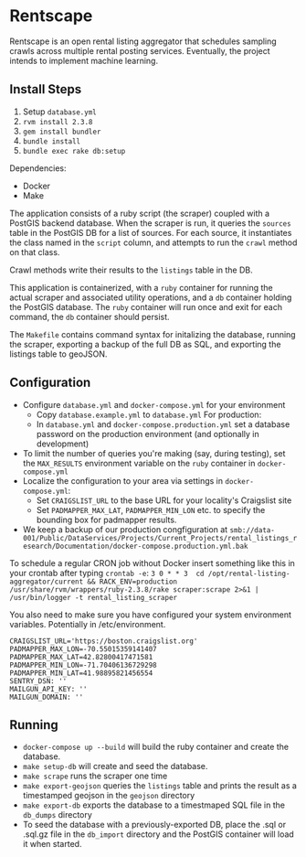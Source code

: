 # Rentscape

Rentscape is an open rental listing aggregator that schedules sampling crawls across multiple rental posting services. Eventually, the project intends to implement machine learning.

## Install Steps

1. Setup `database.yml`
2. `rvm install 2.3.8`
3. `gem install bundler`
4. `bundle install`
5. `bundle exec rake db:setup`

Dependencies:
- Docker
- Make

The application consists of a ruby script (the scraper) coupled with a PostGIS backend database. When the scraper is run, it queries the `sources` table in the PostGIS DB for a list of sources. For each source, it instantiates the class named in the `script` column, and attempts to run the `crawl` method on that class.

Crawl methods write their results to the `listings` table in the DB.

This application is containerized, with a `ruby` container for running the actual scraper and associated utility operations, and a `db` container holding the PostGIS database. The `ruby` container will run once and exit for each command, the `db` container should persist.

The `Makefile` contains command syntax for initalizing the database, running the scraper, exporting a backup of the full DB as SQL, and exporting the listings table to geoJSON.

Configuration
---
- Configure `database.yml` and `docker-compose.yml` for your environment
    - Copy `database.example.yml` to `database.yml`
For production:
    - In `database.yml` and `docker-compose.production.yml` set a database password on the production environment (and optionally in development)
- To limit the number of queries you're making (say, during testing), set the `MAX_RESULTS` environment variable on the `ruby`
container in `docker-compose.yml`
- Localize the configuration to your area via settings in `docker-compose.yml`:
    - Set `CRAIGSLIST_URL` to the base URL for your locality's Craigslist site
    - Set `PADMAPPER_MAX_LAT`, `PADMAPPER_MIN_LON` etc. to specify the bounding box for padmapper results.
- We keep a backup of our production congfiguration at `smb://data-001/Public/DataServices/Projects/Current_Projects/rental_listings_research/Documentation/docker-compose.production.yml.bak`

To schedule a regular CRON job without Docker insert something like this in your crontab after typing `crontab -e`:
`3 0 * * 3  cd /opt/rental-listing-aggregator/current && RACK_ENV=production /usr/share/rvm/wrappers/ruby-2.3.8/rake scraper:scrape 2>&1 | /usr/bin/logger -t rental_listing_scraper`

You also need to make sure you have configured your system environment variables. Potentially in /etc/environment.

```
CRAIGSLIST_URL='https://boston.craigslist.org'
PADMAPPER_MAX_LON=-70.55015359141407
PADMAPPER_MAX_LAT=42.82800417471581
PADMAPPER_MIN_LON=-71.70406136729298
PADMAPPER_MIN_LAT=41.98895821456554
SENTRY_DSN: ''
MAILGUN_API_KEY: ''
MAILGUN_DOMAIN: ''
```

Running
---

- `docker-compose up --build` will build the ruby container and create the database.
- `make setup-db` will create and seed the database.
- `make scrape` runs the scraper one time
- `make export-geojson` queries the `listings` table and prints the result as a timestamped geojson in the `geojson` directory
- `make export-db` exports the database to a timestmaped SQL file in the `db_dumps` directory
- To seed the database with a previously-exported DB, place the .sql or .sql.gz file in the `db_import` directory and the PostGIS container will load it when started.
